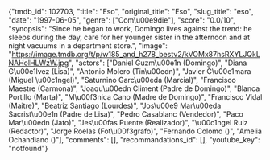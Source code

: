 {"tmdb_id": 102703, "title": "Eso", "original_title": "Eso", "slug_title": "eso", "date": "1997-06-05", "genre": ["Com\u00e9die"], "score": "0.0/10", "synopsis": "Since he began to work, Domingo lives against the trend:  he sleeps during the day, care for her younger sister in the afternoon  and at night vacuums in a department store.", "image": "https://image.tmdb.org/t/p/w185_and_h278_bestv2/kVOMx87hsRXYLJQkLNAHolHLWzW.jpg", "actors": ["Daniel Guzm\u00e1n (Domingo)", "Diana G\u00e1lvez (Lisa)", "Antonio Molero (Tin\u00edn)", "Javier C\u00e1mara (Miguel \u00c1ngel)", "Saturnino Garc\u00eda (Marcial)", "Francisco Maestre (Carmona)", "Joaqu\u00edn Climent (Padre de Domingo)", "Blanca Portillo (Marta)", "M\u00f3nica Cano (Madre de Domingo)", "Francisco Vidal (Maitre)", "Beatriz Santiago (Lourdes)", "Jos\u00e9 Mar\u00eda Sacrist\u00e1n (Padre de Lisa)", "Pedro Casablanc (Vendedor)", "Paco Mar\u00edn (Jato)", "Jes\u00fas Puente (Realizador)", "\u00c1ngel Ruiz (Redactor)", "Jorge Roelas (Fot\u00f3grafo)", "Fernando Colomo ()", "Amelia Ochandiano ()"], "comments": [], "recommandations_id": [], "youtube_key": "notfound"}